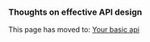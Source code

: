 ### Thoughts on effective API design

This page has moved to: [Your basic api](https://yourbasic.org/algorithms/your-basic-api/)
